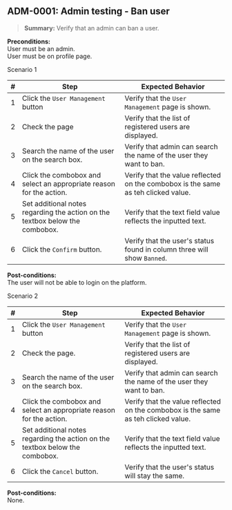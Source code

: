 ## **ADM-0001:** Admin testing - Ban user

> **Summary:** Verify that an admin can ban a user. <br>

**Preconditions:**
<br/>User must be an admin. <br/>
User must be on profile page. <br/>

Scenario 1 

 | \# | Step                                                                                     | Expected Behavior | 
 |----|------------------------------------------------------------------------------------------|-------------------| 
 |  1 | Click the `User Management` button                                                                     | Verify that the `User Management` page is shown.   | 
 |  2 | Check the page                                                              | Verify that the list of registered users are displayed.   | 
 |  3 | Search the name of the user on the search box. | Verify that admin can search the name of the user they want to ban.  | 
 |  4 | Click the combobox and select an appropriate reason for the action.    |Verify that the value reflected on the combobox is the same as teh clicked value.| 
 |  5 | Set additional notes regarding the action on the textbox below the combobox.  |Verify that the text field value reflects the inputted text.| 
 |  6 | Click the `Confirm` button.|Verify that the user's status found in column three will show `Banned`.| 


**Post-conditions:**  
The user will not be able to login on the platform.

Scenario 2

 | \# | Step                                                                                     | Expected Behavior | 
 |----|------------------------------------------------------------------------------------------|-------------------| 
 |  1 | Click the `User Management` button                                                                     | Verify that the `User Management` page is shown.   | 
 |  2 | Check the page.                                                              | Verify that the list of registered users are displayed.   | 
|  3 | Search the name of the user on the search box. | Verify that admin can search the name of the user they want to ban.  | 
 |  4 | Click the combobox and select an appropriate reason for the action.    |Verify that the value reflected on the combobox is the same as teh clicked value.| 
 |  5 | Set additional notes regarding the action on the textbox below the combobox.  |Verify that the text field value reflects the inputted text.| 
 |  6 | Click the `Cancel` button.|Verify that the user's status will stay the same.| 

**Post-conditions:**  
None.
